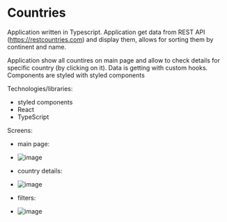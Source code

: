 # Countries

Application written in Typescript. Application get data from REST API (https://restcountries.com) and display them, allows for sorting them by continent and name. 

Application show all countires on main page and allow to check details for specific country (by clicking on it).
Data is getting with custom hooks. Components are styled with styled components

Technologies/libraries: 
- styled components
- React
- TypeScript

Screens: 

- main page:

- ![image](https://github.com/tytu1233/countries/assets/79943154/7015c520-f17c-4b73-822d-e2a15f4bbd5c)


- country details:

- ![image](https://github.com/tytu1233/countries/assets/79943154/072308ae-42c4-4a8c-bde0-ceb714410128)


- filters:

- ![image](https://github.com/tytu1233/countries/assets/79943154/126988f3-40b8-44b3-b450-2c6987403d02)

